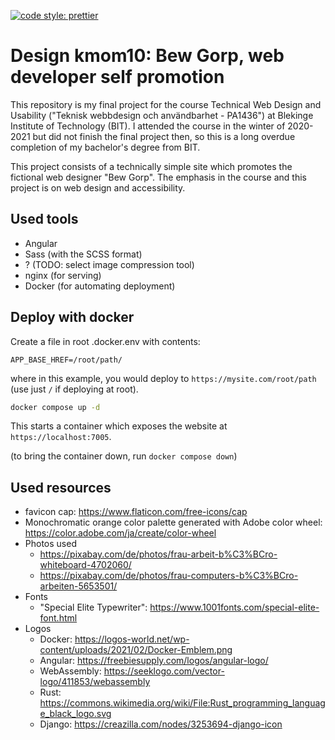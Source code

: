 [![code style: prettier](https://img.shields.io/badge/code_style-prettier-ff69b4.svg?style=flat-square)](https://github.com/prettier/prettier)

# Design kmom10: Bew Gorp, web developer self promotion

This repository is my final project for the course Technical Web Design and Usability ("Teknisk webbdesign och användbarhet - PA1436") at Blekinge Institute of Technology (BIT). I attended the course in the winter of 2020-2021 but did not finish the final project then, so this is a long overdue completion of my bachelor's degree from BIT.

This project consists of a technically simple site which promotes the fictional web designer "Bew Gorp". The emphasis in the course and this project is on web design and accessibility.

## Used tools

- Angular
- Sass (with the SCSS format)
- ? (TODO: select image compression tool)
- nginx (for serving)
- Docker (for automating deployment)

## Deploy with docker

Create a file in root .docker.env with contents:

```
APP_BASE_HREF=/root/path/
```

where in this example, you would deploy to `https://mysite.com/root/path` (use just `/` if deploying at root).

```bash
docker compose up -d
```

This starts a container which exposes the website at `https://localhost:7005`.

(to bring the container down, run `docker compose down`)

## Used resources

- favicon cap: https://www.flaticon.com/free-icons/cap
- Monochromatic orange color palette generated with Adobe color wheel: https://color.adobe.com/ja/create/color-wheel
- Photos used
  - https://pixabay.com/de/photos/frau-arbeit-b%C3%BCro-whiteboard-4702060/
  - https://pixabay.com/de/photos/frau-computers-b%C3%BCro-arbeiten-5653501/
- Fonts
  - "Special Elite Typewriter": https://www.1001fonts.com/special-elite-font.html
- Logos
  - Docker: https://logos-world.net/wp-content/uploads/2021/02/Docker-Emblem.png
  - Angular: https://freebiesupply.com/logos/angular-logo/
  - WebAssembly: https://seeklogo.com/vector-logo/411853/webassembly
  - Rust: https://commons.wikimedia.org/wiki/File:Rust_programming_language_black_logo.svg
  - Django: https://creazilla.com/nodes/3253694-django-icon
